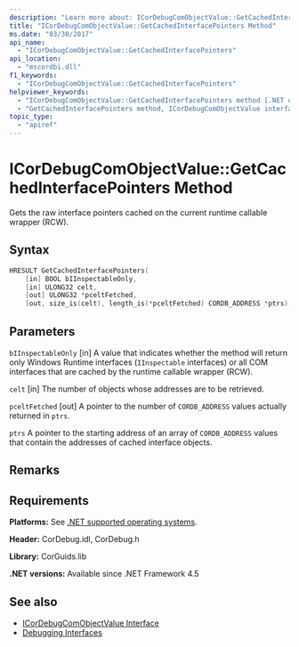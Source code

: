 ```yaml
---
description: "Learn more about: ICorDebugComObjectValue::GetCachedInterfacePointers Method"
title: "ICorDebugComObjectValue::GetCachedInterfacePointers Method"
ms.date: "03/30/2017"
api_name:
  - "ICorDebugComObjectValue::GetCachedInterfacePointers"
api_location:
  - "mscordbi.dll"
f1_keywords:
  - "ICorDebugComObjectValue::GetCachedInterfacePointers"
helpviewer_keywords:
  - "ICorDebugComObjectValue::GetCachedInterfacePointers method [.NET debugging]"
  - "GetCachedInterfacePointers method, ICorDebugComObjectValue interface [.NET debugging]"
topic_type:
  - "apiref"
---
```

# ICorDebugComObjectValue::GetCachedInterfacePointers Method

Gets the raw interface pointers cached on the current runtime callable wrapper (RCW).

## Syntax

```cpp
HRESULT GetCachedInterfacePointers(
    [in] BOOL bIInspectableOnly,
    [in] ULONG32 celt,
    [out] ULONG32 *pceltFetched,
    [out, size_is(celt), length_is(*pceltFetched) CORDB_ADDRESS *ptrs);
```

## Parameters

 `bIInspectableOnly`
 [in] A value that indicates whether the method will return only Windows Runtime interfaces (`IInspectable` interfaces) or all COM interfaces that are cached by the runtime callable wrapper (RCW).

 `celt`
 [in] The number of objects whose addresses are to be retrieved.

 `pceltFetched`
 [out] A pointer to the number of `CORDB_ADDRESS` values actually returned in `ptrs`.

 `ptrs`
 A pointer to the starting address of an array of `CORDB_ADDRESS` values that contain the addresses of cached interface objects.

## Remarks

## Requirements

 **Platforms:** See [.NET supported operating systems](https://github.com/dotnet/core/blob/main/os-lifecycle-policy.md).

 **Header:** CorDebug.idl, CorDebug.h

 **Library:** CorGuids.lib

 **.NET versions:** Available since .NET Framework 4.5

## See also

- [ICorDebugComObjectValue Interface](icordebugcomobjectvalue-interface.md)
- [Debugging Interfaces](debugging-interfaces.md)
